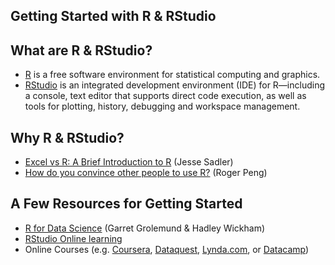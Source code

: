 Getting Started with R & RStudio
--------------------------------


## What are R & RStudio?

- [R](https://www.r-project.org/) is a free software environment for statistical computing and graphics.
- [RStudio](https://www.rstudio.com/) is an integrated development environment (IDE) for R—including a console, text editor that supports direct code execution, as well as tools for plotting, history, debugging and workspace management.

## Why R & RStudio?

- [Excel vs R: A Brief Introduction to R](https://www.jessesadler.com/post/excel-vs-r/) (Jesse Sadler)
- [How do you convince other people to use R?](https://simplystatistics.org/2017/10/30/how-do-you-convince-others-to-use-r/) (Roger Peng)

## A Few Resources for Getting Started

- [R for Data Science](http://r4ds.had.co.nz/) (Garret Grolemund & Hadley Wickham)
- [RStudio Online learning](https://www.rstudio.com/online-learning/)
- Online Courses (e.g. [Coursera](https://www.coursera.org/courses?languages=en&query=R), [Dataquest](https://www.dataquest.io/), [Lynda.com](https://www.lynda.com/), or [Datacamp](https://www.datacamp.com/learn/r-programming))
